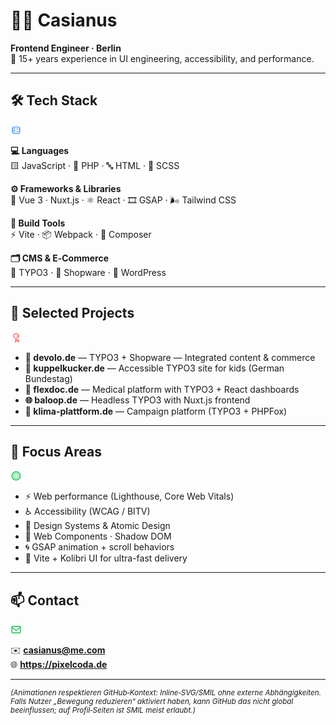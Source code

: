 # 👨‍💻 Casianus

**Frontend Engineer · Berlin**  
🧪 15+ years experience in UI engineering, accessibility, and performance.

---

## 🛠 Tech Stack
<span style="vertical-align:middle; display:inline-block; margin-right:6px;">
  <!-- Chip-Icon (animiert) -->
  <svg width="18" height="18" viewBox="0 0 24 24" fill="none" role="img" aria-label="Tech Stack">
    <title>Tech Stack</title>
    <g stroke="#60a5fa" stroke-width="2" vector-effect="non-scaling-stroke">
      <rect x="5" y="5" width="14" height="14" rx="2"/>
      <path d="M8 9h8M8 12h5M8 15h8" stroke-linecap="round" stroke-dasharray="2 4">
        <animate attributeName="stroke-dashoffset" values="0;12" dur="1.8s" repeatCount="indefinite"/>
      </path>
      <path d="M3 8h2M3 12h2M3 16h2M21 8h-2M21 12h-2M21 16h-2" stroke-linecap="round"/>
    </g>
  </svg>
</span>

**💻 Languages**  
🟨 JavaScript · 🐘 PHP · 🔤 HTML · 🎨 SCSS

**⚙️ Frameworks & Libraries**  
🧩 Vue 3 · Nuxt.js · ⚛️ React · 🎞 GSAP · 🌬 Tailwind CSS

**🧱 Build Tools**  
⚡️ Vite · 📦 Webpack · 🎼 Composer

**🗂 CMS & E‑Commerce**  
🧮 TYPO3 · 🛒 Shopware · 📝 WordPress

---

## 🚀 Selected Projects
<span style="vertical-align:middle; display:inline-block; margin-right:6px;">
  <!-- Raketen-Icon (sanftes Wippen) -->
  <svg width="18" height="18" viewBox="0 0 24 24" fill="none" role="img" aria-label="Projects">
    <title>Selected Projects</title>
    <g stroke="#f87171" stroke-width="2" vector-effect="non-scaling-stroke">
      <path d="M12 3c3 0 6 3 6 6l-6 6-6-6c0-3 3-6 6-6z"/>
      <circle cx="14.5" cy="8.5" r="1.5" fill="#f87171" stroke="none"/>
      <path d="M12 15l-2 6 4-3 4 3-2-6" stroke-linejoin="round"/>
      <animateTransform attributeName="transform" type="translate" values="0 0; 0 -0.6; 0 0" dur="2s" repeatCount="indefinite"/>
    </g>
  </svg>
</span>

- **🧠 devolo.de** — TYPO3 + Shopware — Integrated content & commerce  
- **🎒 kuppelkucker.de** — Accessible TYPO3 site for kids (German Bundestag)  
- **🏥 flexdoc.de** — Medical platform with TYPO3 + React dashboards  
- **🌐 baloop.de** — Headless TYPO3 with Nuxt.js frontend  
- **🌱 klima-plattform.de** — Campaign platform (TYPO3 + PHPFox)

---

## 🧭 Focus Areas
<span style="vertical-align:middle; display:inline-block; margin-right:6px;">
  <!-- Radar-Icon (Sweep per Maske) -->
  <svg width="18" height="18" viewBox="0 0 24 24" fill="none" role="img" aria-label="Focus Areas">
    <title>Focus Areas</title>
    <defs>
      <mask id="sweep">
        <rect width="24" height="24" fill="white"/>
        <path d="M12 12 L22 12 A10 10 0 0 0 12 2Z" fill="black">
          <animateTransform attributeName="transform" type="rotate" from="0 12 12" to="360 12 12" dur="3s" repeatCount="indefinite"/>
        </path>
      </mask>
    </defs>
    <g stroke="#22c55e" stroke-width="2" vector-effect="non-scaling-stroke">
      <circle cx="12" cy="12" r="9"/>
      <circle cx="12" cy="12" r="6" opacity=".6"/>
      <circle cx="12" cy="12" r="3" opacity=".4"/>
      <line x1="12" y1="12" x2="21" y2="12" mask="url(#sweep)"/>
    </g>
  </svg>
</span>

- ⚡️ Web performance (Lighthouse, Core Web Vitals)  
- ♿ Accessibility (WCAG / BITV)  
- 🧬 Design Systems & Atomic Design  
- 🧩 Web Components · Shadow DOM  
- 🌀 GSAP animation + scroll behaviors  
- 🧪 Vite + Kolibri UI for ultra-fast delivery

---

## 📫 Contact
<span style="vertical-align:middle; display:inline-block; margin-right:6px;">
  <!-- Brief-Icon (Puls) -->
  <svg width="18" height="18" viewBox="0 0 24 24" fill="none" role="img" aria-label="Contact">
    <title>Contact</title>
    <g stroke="#22c55e" stroke-width="2" vector-effect="non-scaling-stroke">
      <rect x="3" y="5" width="18" height="14" rx="2"/>
      <path d="M3 7l9 7 9-7" stroke-linecap="round"/>
      <rect x="3" y="5" width="18" height="14" rx="2" opacity=".25">
        <animate attributeName="opacity" values=".25;.6;.25" dur="2s" repeatCount="indefinite"/>
      </rect>
    </g>
  </svg>
</span>

✉️ **casianus@me.com**  
🌐 **https://pixelcoda.de**

---

<sub>*(Animationen respektieren GitHub‑Kontext: Inline‑SVG/SMIL ohne externe Abhängigkeiten. Falls Nutzer „Bewegung reduzieren“ aktiviert haben, kann GitHub das nicht global beeinflussen; auf Profil‑Seiten ist SMIL meist erlaubt.)*</sub>
